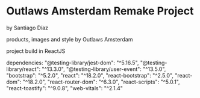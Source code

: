 # Outlaws Amsterdam Remake Project
by Santiago Díaz

products, images and style by Outlaws Amsterdam

project build in ReactJS

dependencies: 
    "@testing-library/jest-dom": "^5.16.5",
    "@testing-library/react": "^13.3.0",
    "@testing-library/user-event": "^13.5.0",
    "bootstrap": "^5.2.0",
    "react": "^18.2.0",
    "react-bootstrap": "^2.5.0",
    "react-dom": "^18.2.0",
    "react-router-dom": "^6.3.0",
    "react-scripts": "^5.0.1",
    "react-toastify": "^9.0.8",
    "web-vitals": "^2.1.4"
